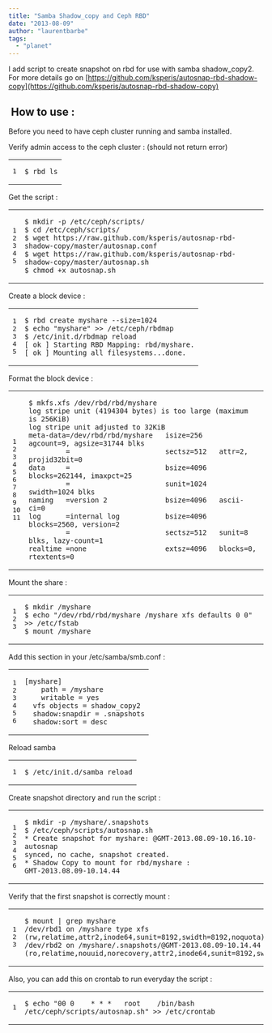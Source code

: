 ```yaml
---
title: "Samba Shadow_copy and Ceph RBD"
date: "2013-08-09"
author: "laurentbarbe"
tags: 
  - "planet"
---
```


I add script to create snapshot on rbd for use with samba shadow\_copy2. For more details go on [https://github.com/ksperis/autosnap-rbd-shadow-copy](https://github.com/ksperis/autosnap-rbd-shadow-copy)

##  How to use :

Before you need to have ceph cluster running and samba installed.

Verify admin access to the ceph cluster : (should not return error)

<table><tbody><tr><td class="gutter"><pre class="line-numbers"><span class="line-number">1</span>
</pre></td><td class="code"><pre><code class=""><span class="line">$ rbd ls</span></code></pre></td></tr></tbody></table>

Get the script :

<table><tbody><tr><td class="gutter"><pre class="line-numbers"><span class="line-number">1</span>
<span class="line-number">2</span>
<span class="line-number">3</span>
<span class="line-number">4</span>
<span class="line-number">5</span>
</pre></td><td class="code"><pre><code class=""><span class="line">$ mkdir -p /etc/ceph/scripts/
</span><span class="line">$ cd /etc/ceph/scripts/
</span><span class="line">$ wget https://raw.github.com/ksperis/autosnap-rbd-shadow-copy/master/autosnap.conf
</span><span class="line">$ wget https://raw.github.com/ksperis/autosnap-rbd-shadow-copy/master/autosnap.sh
</span><span class="line">$ chmod +x autosnap.sh</span></code></pre></td></tr></tbody></table>

Create a block device :

<table><tbody><tr><td class="gutter"><pre class="line-numbers"><span class="line-number">1</span>
<span class="line-number">2</span>
<span class="line-number">3</span>
<span class="line-number">4</span>
<span class="line-number">5</span>
</pre></td><td class="code"><pre><code class=""><span class="line">$ rbd create myshare --size=1024
</span><span class="line">$ echo "myshare" &gt;&gt; /etc/ceph/rbdmap
</span><span class="line">$ /etc/init.d/rbdmap reload
</span><span class="line">[ ok ] Starting RBD Mapping: rbd/myshare.
</span><span class="line">[ ok ] Mounting all filesystems...done.</span></code></pre></td></tr></tbody></table>

Format the block device :

<table><tbody><tr><td class="gutter"><pre class="line-numbers"><span class="line-number">1</span>
<span class="line-number">2</span>
<span class="line-number">3</span>
<span class="line-number">4</span>
<span class="line-number">5</span>
<span class="line-number">6</span>
<span class="line-number">7</span>
<span class="line-number">8</span>
<span class="line-number">9</span>
<span class="line-number">10</span>
<span class="line-number">11</span>
</pre></td><td class="code"><pre><code class=""><span class="line">$ mkfs.xfs /dev/rbd/rbd/myshare
</span><span class="line">log stripe unit (4194304 bytes) is too large (maximum is 256KiB)
</span><span class="line">log stripe unit adjusted to 32KiB
</span><span class="line">meta-data=/dev/rbd/rbd/myshare   isize=256    agcount=9, agsize=31744 blks
</span><span class="line">         =                       sectsz=512   attr=2, projid32bit=0
</span><span class="line">data     =                       bsize=4096   blocks=262144, imaxpct=25
</span><span class="line">         =                       sunit=1024   swidth=1024 blks
</span><span class="line">naming   =version 2              bsize=4096   ascii-ci=0
</span><span class="line">log      =internal log           bsize=4096   blocks=2560, version=2
</span><span class="line">         =                       sectsz=512   sunit=8 blks, lazy-count=1
</span><span class="line">realtime =none                   extsz=4096   blocks=0, rtextents=0</span></code></pre></td></tr></tbody></table>

Mount the share :

<table><tbody><tr><td class="gutter"><pre class="line-numbers"><span class="line-number">1</span>
<span class="line-number">2</span>
<span class="line-number">3</span>
</pre></td><td class="code"><pre><code class=""><span class="line">$ mkdir /myshare
</span><span class="line">$ echo "/dev/rbd/rbd/myshare /myshare xfs defaults 0 0" &gt;&gt; /etc/fstab
</span><span class="line">$ mount /myshare</span></code></pre></td></tr></tbody></table>

Add this section in your /etc/samba/smb.conf :

<table><tbody><tr><td class="gutter"><pre class="line-numbers"><span class="line-number">1</span>
<span class="line-number">2</span>
<span class="line-number">3</span>
<span class="line-number">4</span>
<span class="line-number">5</span>
<span class="line-number">6</span>
</pre></td><td class="code"><pre><code class=""><span class="line">[myshare]
</span><span class="line">    path = /myshare
</span><span class="line">    writable = yes
</span><span class="line">  vfs objects = shadow_copy2
</span><span class="line">  shadow:snapdir = .snapshots
</span><span class="line">  shadow:sort = desc</span></code></pre></td></tr></tbody></table>

Reload samba

<table><tbody><tr><td class="gutter"><pre class="line-numbers"><span class="line-number">1</span>
</pre></td><td class="code"><pre><code class=""><span class="line">$ /etc/init.d/samba reload</span></code></pre></td></tr></tbody></table>

Create snapshot directory and run the script :

<table><tbody><tr><td class="gutter"><pre class="line-numbers"><span class="line-number">1</span>
<span class="line-number">2</span>
<span class="line-number">3</span>
<span class="line-number">4</span>
<span class="line-number">5</span>
<span class="line-number">6</span>
</pre></td><td class="code"><pre><code class=""><span class="line">$ mkdir -p /myshare/.snapshots
</span><span class="line">$ /etc/ceph/scripts/autosnap.sh
</span><span class="line">* Create snapshot for myshare: @GMT-2013.08.09-10.16.10-autosnap
</span><span class="line">synced, no cache, snapshot created.
</span><span class="line">* Shadow Copy to mount for rbd/myshare :
</span><span class="line">GMT-2013.08.09-10.14.44</span></code></pre></td></tr></tbody></table>

Verify that the first snapshot is correctly mount :

<table><tbody><tr><td class="gutter"><pre class="line-numbers"><span class="line-number">1</span>
<span class="line-number">2</span>
<span class="line-number">3</span>
</pre></td><td class="code"><pre><code class=""><span class="line">$ mount | grep myshare
</span><span class="line">/dev/rbd1 on /myshare type xfs (rw,relatime,attr2,inode64,sunit=8192,swidth=8192,noquota)
</span><span class="line">/dev/rbd2 on /myshare/.snapshots/@GMT-2013.08.09-10.14.44 type xfs (ro,relatime,nouuid,norecovery,attr2,inode64,sunit=8192,swidth=8192,noquota)</span></code></pre></td></tr></tbody></table>

Also, you can add this on crontab to run everyday the script :

<table><tbody><tr><td class="gutter"><pre class="line-numbers"><span class="line-number">1</span>
</pre></td><td class="code"><pre><code class=""><span class="line">$ echo "00 0    * * *   root    /bin/bash /etc/ceph/scripts/autosnap.sh" &gt;&gt; /etc/crontab</span></code></pre></td></tr></tbody></table>
